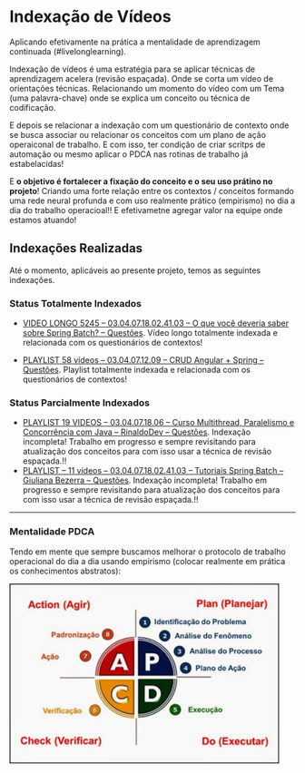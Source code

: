 # Indexação de Vídeos

Aplicando efetivamente na prática a mentalidade de aprendizagem continuada (#livelonglearning).

Indexação de vídeos é uma estratégia para se aplicar técnicas de aprendizagem acelera (revisão espaçada). Onde se corta um vídeo de orientações técnicas. Relacionando um momento do vídeo com um Tema (uma palavra-chave) onde se explica um conceito ou técnica de codificação.

E depois se relacionar a indexação com um questionário de contexto onde se busca associar ou relacionar os conceitos com um plano de ação operaiconal de trabalho. E com isso, ter condição de criar scritps de automação ou mesmo aplicar o PDCA nas rotinas de trabalho já estabelacidas!

E **o objetivo é fortalecer a fixação do conceito e o seu uso prátino no projeto**! Criando uma forte relação entre os contextos / conceitos formando uma rede neural profunda e com uso realmente prático (empirismo) no dia a dia do trabalho operacioal!! E efetivametne agregar valor na equipe onde estamos atuando!

## Indexações Realizadas

Até o momento, aplicáveis ao presente projeto, temos as seguintes indexações.

### Status Totalmente Indexados

* [VIDEO LONGO 5245 – 03.04.07.18.02.41.03 – O que você deveria saber sobre Spring Batch? – Questões](VIDEO%20LONGO%205245%20–%2003.04.07.18.02.41.03%20–%20O%20que%20você%20deveria%20saber%20sobre%20Spring%20Batch?%20–%20Questões.pdf). Vídeo longo totalmente indexada e relacionada com os questionários de contextos!

* [PLAYLIST 58 vídeos – 03.04.07.12.09 – CRUD Angular + Spring – Questões](PLAYLIST%2058%20vídeos%20–%2003.04.07.12.09%20–%20CRUD%20Angular%20+%20Spring%20–%20Questões.pdf). Playlist totalmente indexada e relacionada com os questionários de contextos!


### Status Parcialmente Indexados

* [PLAYLIST 19 VIDEOS – 03.04.07.18.06 – Curso Multithread, Paralelismo e Concorrência com Java – RinaldoDev – Questões](PLAYLIST%2019%20VIDEOS%20–%2003.04.07.18.06%20–%20Curso%20Multithread,%20Paralelismo%20e%20Concorrência%20com%20Java%20–%20RinaldoDev%20–%20Questões.pdf). Indexação incompleta! Trabalho em progresso e sempre revisitando para atualização dos conceitos para com isso usar a técnica de revisão espaçada.!!
* [PLAYLIST – 11 vídeos – 03.04.07.18.02.41.03 – Tutoriais Spring Batch – Giuliana Bezerra – Questões](PLAYLIST%20–%2011%20vídeos%20–%2003.04.07.18.02.41.03%20–%20Tutoriais%20Spring%20Batch%20–%20Giuliana%20Bezerra%20–%20Questões.pdf). Indexação incompleta! Trabalho em progresso e sempre revisitando para atualização dos conceitos para com isso usar a técnica de revisão espaçada.!!

---

### Mentalidade PDCA

Tendo em mente que sempre buscamos melhorar o protocolo de trabalho operacional do dia a dia usando empirismo (colocar realmente em prática os conhecimentos abstratos):

<img src="../../docs/imgs/pdca.png" alt="PDCA: Aplicar na prática o empirismo" title="PDCA" style="width:475px;"/>
